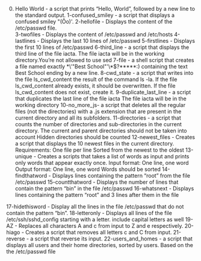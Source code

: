 0. Hello World - a script that prints “Hello, World”, followed by a new line to the standard output.
1-confused_smiley - a script that displays a confused smiley "(Ôo)'.
2-hellofile - Displays the content of the /etc/passwd file.\
3-twofiles - Displays the content of /etc/passwd and /etc/hosts
4-lastlines - Displays the last 10 lines of /etc/passwd
5-firstlines - Displays the first 10 lines of /etc/passwd
6-third_line - a script that displays the third line of the file iacta. The file iacta will be in the working directory.You’re not allowed to use sed
7-file - a shell script that creates a file named exactly \*\\'"Best School"\'\\*$\?\*\*\*\*\*:) containing the text Best School ending by a new line.
8-cwd_state - a script that writes into the file ls_cwd_content the result of the command ls -la. If the file ls_cwd_content already exists, it should be overwritten. If the file ls_cwd_content does not exist, create it.
9-duplicate_last_line - a script that duplicates the last line of the file iacta The file iacta will be in the working directory
10-no_more_js- a script that deletes all the regular files (not the directories) with a .js extension that are present in the current directory and all its subfolders.
11-directories - a script that counts the number of directories and sub-directories in the current directory. The current and parent directories should not be taken into account Hidden directories should be counted
12-newest_files - Creates a script that displays the 10 newest files in the current directory. Requirements: One file per line Sorted from the newest to the oldest
13-unique - Creates a scripts that takes a list of words as input and prints only words that appear exactly once. Input format: One line, one word Output format: One line, one word Words should be sorted
14-findthatword - Displays lines containing the pattern “root” from the file /etc/passwd 
15-countthatword - Displays the number of lines that contain the pattern “bin” in the file /etc/passwd
16-whatsnext - Displays lines containing the pattern “root” and 3 lines after them in the file


17-hidethisword - Display all the lines in the file /etc/passwd that do not contain the pattern “bin”.
18-letteronly - Displays all lines of the file /etc/ssh/sshd_config starting with a letter. include capital letters as well
19-AZ - Replaces all characters A and c from input to Z and e respectively.
20-hiago - Creates a script that removes all letters c and C from input.
21-reverse - a script that reverse its input.
22-users_and_homes - a script that displays all users and their home directories, sorted by users. Based on the the /etc/passwd file
